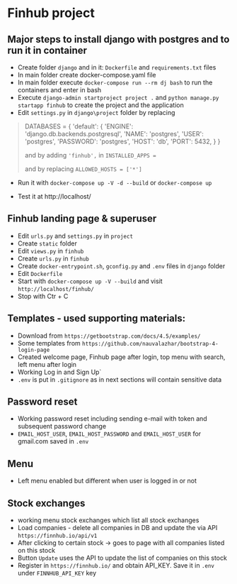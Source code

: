 # Finhub project

## Major steps to install django with postgres and to run it in container
* Create folder `django` and in it: `Dockerfile` and `requirements.txt` files
* In main folder create docker-compose.yaml file
* In main folder execute `docker-compose run --rm dj bash` to run the containers and enter in bash
* Execute `django-admin startproject project .` and `python manage.py startapp finhub` to create the project and the application
* Edit `settings.py` in `django\project` folder by replacing 

>DATABASES = {
>    'default': {
>        'ENGINE': 'django.db.backends.postgresql',
>        'NAME': 'postgres',
>        'USER': 'postgres',
>        'PASSWORD': 'postgres',
>        'HOST': 'db',
>        'PORT': 5432,
>    }
>}
>
>and by adding `'finhub',` in `INSTALLED_APPS =`
>
>and by replacing `ALLOWED_HOSTS = ['*']`
>

* Run it with `docker-compose up -V -d --build` or `docker-compose up`

* Test it at http://localhost/

## Finhub landing page & superuser
* Edit `urls.py` and `settings.py` in `project`
* Create `static` folder
* Edit `views.py` in `finhub`
* Create `urls.py` in `finhub`
* Create `docker-entrypoint.sh`, `gconfig.py` and `.env` files in `django` folder
* Edit `Dockerfile`
* Start with `docker-compose up -V --build` and visit `http://localhost/finhub/`
* Stop with Ctr + C

## Templates - used supporting materials:
* Download from `https://getbootstrap.com/docs/4.5/examples/`
* Some templates from `https://github.com/nauvalazhar/bootstrap-4-login-page`
* Created welcome page, Finhub page after login, top menu with search, left menu after login
* Working Log in and Sign Up`
* `.env` is put in `.gitignore` as in next sections will contain sensitive data

## Password reset 
* Working password reset including sending e-mail with token and subsequent password change
* `EMAIL_HOST_USER`, `EMAIL_HOST_PASSWORD` and `EMAIL_HOST_USER` for gmail.com saved in `.env`

## Menu
* Left menu enabled but different when user is logged in or not

## Stock exchanges
* working menu stock exchanges which list all stock exchanges
* Load companies - delete all companies in DB and update the via API `https://finnhub.io/api/v1`
* After clicking to certain stock -> goes to page with all companies listed on this stock
* Button `Update` uses the API to update the list of companies on this stock
* Register in `https://finnhub.io/` and obtain API_KEY. Save it in `.env` under `FINNHUB_API_KEY` key
